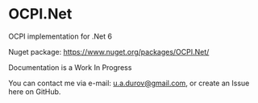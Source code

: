 # OCPI.Net
OCPI implementation for .Net 6

Nuget package: https://www.nuget.org/packages/OCPI.Net/

Documentation is a Work In Progress

You can contact me via e-mail: u.a.durov@gmail.com, or create an Issue here on GitHub.
